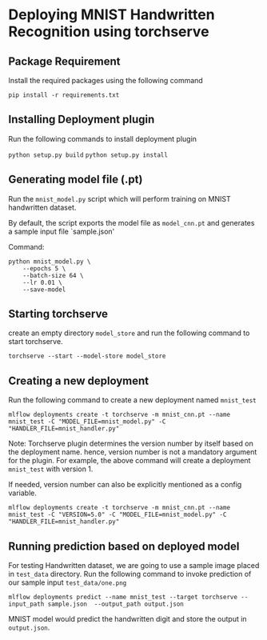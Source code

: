 # Deploying MNIST Handwritten Recognition using torchserve

## Package Requirement

Install the required packages using the following command

`pip install -r requirements.txt`

## Installing Deployment plugin

Run the following commands to install deployment plugin

`python setup.py build`
`python setup.py install`

## Generating model file (.pt)

Run the `mnist_model.py` script which will perform training on MNIST handwritten dataset. 

By default,  the script exports the model file as `model_cnn.pt` and generates a sample input file `sample.json'

Command: 
```
python mnist_model.py \
    --epochs 5 \
    --batch-size 64 \
    --lr 0.01 \
    --save-model
```

## Starting torchserve

create an empty directory `model_store` and run the following command to start torchserve.

`torchserve --start --model-store model_store`

## Creating a new deployment

Run the following command to create a new deployment named `mnist_test`

`mlflow deployments create -t torchserve -m mnist_cnn.pt --name mnist_test -C "MODEL_FILE=mnist_model.py" -C "HANDLER_FILE=mnist_handler.py"`

Note: Torchserve plugin determines the version number by itself based on the deployment name. hence, version number 
is not a mandatory argument for the plugin. For example, the above command will create a deployment `mnist_test` with version 1.

If needed, version number can also be explicitly mentioned as a config variable.

`mlflow deployments create -t torchserve -m mnist_cnn.pt --name mnist_test -C "VERSION=5.0" -C "MODEL_FILE=mnist_model.py" -C "HANDLER_FILE=mnist_handler.py"`     

## Running prediction based on deployed model

For testing Handwritten dataset, we are going to use a sample image placed in `test_data` directory. 
Run the following command to invoke prediction of our sample input `test_data/one.png`

`mlflow deployments predict --name mnist_test --target torchserve --input_path sample.json  --output_path output.json`

MNIST model would predict the handwritten digit and store the output in `output.json`.
